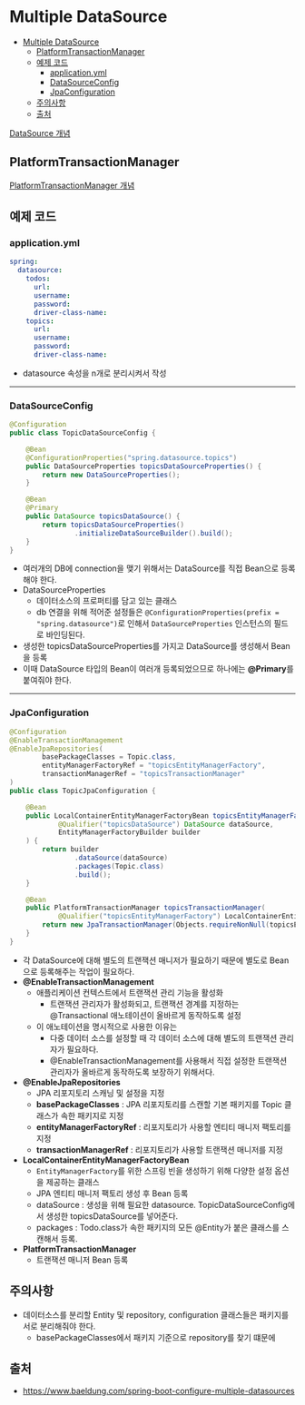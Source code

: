 # Multiple DataSource

<!-- TOC -->

- [Multiple DataSource](#multiple-datasource)
  - [PlatformTransactionManager](#platformtransactionmanager)
  - [예제 코드](#예제-코드)
    - [application.yml](#applicationyml)
    - [DataSourceConfig](#datasourceconfig)
    - [JpaConfiguration](#jpaconfiguration)
  - [주의사항](#주의사항)
  - [출처](#출처)

<!-- /TOC -->

[DataSource 개념](../../Java/Java%20Database/JDBC/JDBC%20Class.md/)

## PlatformTransactionManager

[PlatformTransactionManager 개념](Spring%20Transaction.md)

## 예제 코드

### application.yml

```yml
spring:
  datasource:
    todos:
      url: 
      username: 
      password:
      driver-class-name: 
    topics:
      url: 
      username: 
      password:
      driver-class-name: 
```
- datasource 속성을 n개로 분리시켜서 작성

--------------------------------------------------------------------------------------------------------------------------------------------------------------------------------------------------------------------------------

### DataSourceConfig

```java
@Configuration
public class TopicDataSourceConfig {

    @Bean
    @ConfigurationProperties("spring.datasource.topics")
    public DataSourceProperties topicsDataSourceProperties() {
        return new DataSourceProperties();
    }

    @Bean
    @Primary
    public DataSource topicsDataSource() {
        return topicsDataSourceProperties()
                .initializeDataSourceBuilder().build();
    }
}
```
- 여러개의 DB에 connection을 맺기 위해서는 DataSource를 직접 Bean으로 등록해야 한다.
- DataSourceProperties
  - 데이터소스의 프로퍼티를 담고 있는 클래스
  - db 연결을 위해 적어준 설정들은 `@ConfigurationProperties(prefix = "spring.datasource")`로 인해서 `DataSourceProperties` 인스턴스의 필드로 바인딩된다.
- 생성한 topicsDataSourceProperties를 가지고 DataSource를 생성해서 Bean을 등록 
- 이때 DataSource 타입의 Bean이 여러개 등록되었으므로 하나에는 **@Primary**를 붙여줘야 한다.

--------------------------------------------------------------------------------------------------------------------------------------------------------------------------------------------------------------------------------

### JpaConfiguration

```java
@Configuration
@EnableTransactionManagement
@EnableJpaRepositories(
        basePackageClasses = Topic.class,
        entityManagerFactoryRef = "topicsEntityManagerFactory",
        transactionManagerRef = "topicsTransactionManager"
)
public class TopicJpaConfiguration {

    @Bean
    public LocalContainerEntityManagerFactoryBean topicsEntityManagerFactory(
            @Qualifier("topicsDataSource") DataSource dataSource,
            EntityManagerFactoryBuilder builder
    ) {
        return builder
                .dataSource(dataSource)
                .packages(Topic.class)
                .build();
    }

    @Bean
    public PlatformTransactionManager topicsTransactionManager(
            @Qualifier("topicsEntityManagerFactory") LocalContainerEntityManagerFactoryBean topicsEntityManagerFactory) {
        return new JpaTransactionManager(Objects.requireNonNull(topicsEntityManagerFactory.getObject()));
    }
}
```
- 각 DataSource에 대해 별도의 트랜잭션 매니저가 필요하기 때문에 별도로 Bean으로 등록해주는 작업이 필요하다.
- **@EnableTransactionManagement**
  - 애플리케이션 컨텍스트에서 트랜잭션 관리 기능을 활성화
    - 트랜잭션 관리자가 활성화되고, 트랜잭션 경계를 지정하는 @Transactional 애노테이션이 올바르게 동작하도록 설정
  - 이 애노테이션을 명시적으로 사용한 이유는
    - 다중 데이터 소스를 설정할 때 각 데이터 소스에 대해 별도의 트랜잭션 관리자가 필요하다.
    - @EnableTransactionManagement를 사용해서 직접 설정한 트랜잭션 관리자가 올바르게 동작하도록 보장하기 위해서다.
- **@EnableJpaRepositories**
  - JPA 리포지토리 스캐닝 및 설정을 지정
  - **basePackageClasses** :  JPA 리포지토리를 스캔할 기본 패키지를 Topic 클래스가 속한 패키지로 지정
  - **entityManagerFactoryRef** : 리포지토리가 사용할 엔티티 매니저 팩토리를 지정
  - **transactionManagerRef** : 리포지토리가 사용할 트랜잭션 매니저를 지정
- **LocalContainerEntityManagerFactoryBean**
  - `EntityManagerFactory`를 위한 스프링 빈을 생성하기 위해 다양한 설정 옵션을 제공하는 클래스
  - JPA 엔티티 매니저 팩토리 생성 후 Bean 등록
  - dataSource : 생성을 위해 필요한 datasource. TopicDataSourceConfig에서 생성한 topicsDataSource를 넣어준다.
  - packages :  Todo.class가 속한 패키지의 모든 @Entity가 붙은 클래스를 스캔해서 등록.
- **PlatformTransactionManager**
  - 트랜잭션 매니저 Bean 등록

## 주의사항
- 데이터소스를 분리할 Entity 및 repository, configuration 클래스들은 패키지를 서로 분리해줘야 한다.
  - basePackageClasses에서 패키지 기준으로 repository를 찾기 떄문에

## 출처
- https://www.baeldung.com/spring-boot-configure-multiple-datasources
